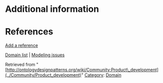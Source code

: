 #  Additional information


#  References


[Add a reference](index.php@title=Odp%253AAdd_reference&subject=Community%253AProduct+development.html "http://ontologydesignpatterns.org/wiki/index.php?title=Odp:Add_reference&subject=Community%3AProduct+development")


  




[Domain list](../Community/Domain "Community:Domain") | [Modeling issues](../Community/Main "Community:Main")


Retrieved from "[http://ontologydesignpatterns.org/wiki/Community:Product\_development](../Community/Product_development)"
 [Category](http://ontologydesignpatterns.org/wiki/Special:Categories "Special:Categories"): [Domain](../Category/Domain "Category:Domain")